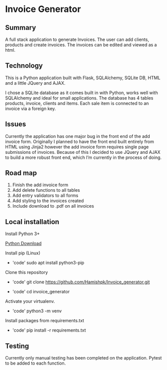 # Invoice Generator

## Summary

A full stack application to generate Invoices. The user can add clients, products and create invoices. The invoices can be edited and viewed as a html.

## Technology

This is a Python application built with Flask, SQLAlchemy, SQLite DB, HTML and a little JQuery and AJAX.

I chose a SQLite database as it comes built in with Python, works well with SQLAlchemy and ideal for small applications. The database has 4 tables products, invoice, clients and items. Each sale item is connected to an invoice via a foreign key.

## Issues

Currently the application has one major bug in the front end of the add invoice form. Originally I planned to have the front end built entirely from HTML using Jinja2 however the add invoice form requires single page submissions of invoices. Because of this I decided to use JQuery and AJAX to build a more robust front end, which I’m currently in the process of doing.

## Road map

1. Finish the add invoice form
2. Add delete functions to all tables
3. Add entry validators to all forms
4. Add styling to the invoices created
5. Include download to .pdf on all invoices

## Local installation

Install Python 3+

[Python Download](https://www.python.org/downloads/)

Install pip (Linux)

* 'code' sudo apt install python3-pip

Clone this repository

* 'code' git clone https://github.com/Hamishpk/Invoice_generator.git

* 'code' cd invoice_generator

Activate your virtualenv.

* 'code' python3 -m venv <env name of your choice>

Install packages from requirements.txt

* 'code' pip install -r requirements.txt


## Testing

Currently only manual testing has been completed on the application. Pytest to be added to each function.
